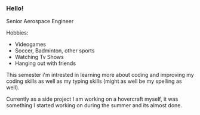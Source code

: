 ### Hello! 

Senior Aerospace Engineer

Hobbies:
- Videogames
- Soccer, Badminton, other sports
- Watching Tv Shows
- Hanging out with friends

This semester i'm intrested in learning more about coding and improving my coding skills as well as my typing skills (might as well be my spelling as well).

Currently as a side project I am working on a hovercraft myself, it was something I started working on during the summer and its almost done. 


